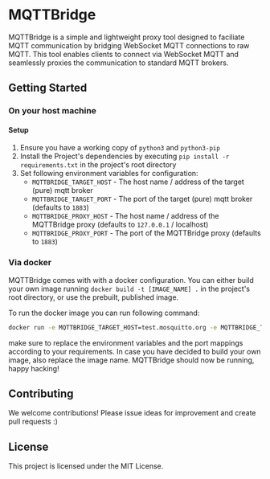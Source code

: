# MQTTBridge
MQTTBridge is a simple and lightweight proxy tool designed to faciliate MQTT communication by bridging WebSocket MQTT connections to raw MQTT. This tool enables clients to connect via WebSocket MQTT and seamlessly proxies the communication to standard MQTT brokers.

## Getting Started

### On your host machine

#### Setup

1. Ensure you have a working copy of `python3` and `python3-pip`
2. Install the Project's dependencies by executing `pip install -r requirements.txt` in the project's root directory
3. Set following environment variables for configuration:
    - `MQTTBRIDGE_TARGET_HOST` - The host name / address of the target (pure) mqtt broker
    - `MQTTBRIDGE_TARGET_PORT` - The port of the target (pure) mqtt broker (defaults to `1883`)
    - `MQTTBRIDGE_PROXY_HOST` - The host name / address of the MQTTBridge proxy (defaults to `127.0.0.1` / localhost)
    - `MQTTBRIDGE_PROXY_PORT` - The port of the MQTTBridge proxy (defaults to `1883`)

### Via docker

MQTTBridge comes with with a docker configuration. You can either build your own image running `docker build -t [IMAGE_NAME] .` in the project's root directory, or use the prebuilt, published image.

To run the docker image you can run following command:
```sh
docker run -e MQTTBRIDGE_TARGET_HOST=test.mosquitto.org -e MQTTBRIDGE_TARGET_PORT=1883 -e MQTTBRIDGE_PROXY_HOST=0.0.0.0 -e MQTTBRIDGE_PROXY_PORT=1883 -p 1883:1883 fietensen/mqttbridge
```

make sure to replace the environment variables and the port mappings according to your requirements. In case you have decided to build your own image, also replace the image name. MQTTBridge should now be running, happy hacking!

## Contributing

We welcome contributions! Please issue ideas for improvement and create pull requests :)

## License

This project is licensed under the MIT License.